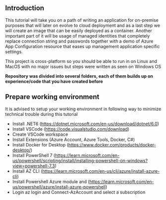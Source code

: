 ## Introduction

This tutorial will take you on a path of writing an application for on-premise purposes that will later on evolve to cloud deployment and as a last step we will create an image that can be easily deployed as a container. Another important part of it will be usage of managed identities that completely replace connection string and passwords together with a demo of Azure App Configuration resource that eases up management application specific settings.

This project is cross-platform so you should be able to run in on Linux and MacOS with no major issues but steps were written as seen on Windows OS

**Repository was divided into several folders, each of them builds up on experience/code that you have created before**

## Prepare working environment

It is advised to setup your working environment in following way to minimize technical trouble during this tutorial

  - Install .NET6 (https://dotnet.microsoft.com/en-us/download/dotnet/6.0)
  - Install VSCode (https://code.visualstudio.com/download)
  - Create VSCode workspace
  - Install Extensions (Azure Account, Azure Tools, Docker, C#)
  - Install Docker for Desktop (https://www.docker.com/products/docker-desktop/)
  - Install PowerShell 7 (https://learn.microsoft.com/en-us/powershell/scripting/install/installing-powershell-on-windows?view=powershell-7.3)
  - Install AZ CLI (https://learn.microsoft.com/en-us/cli/azure/install-azure-cli)
  - Install Powershell Azure module and (https://learn.microsoft.com/en-us/powershell/azure/install-azure-powershell)
  - Login az login and Connect-AzAccount and select a subscription
